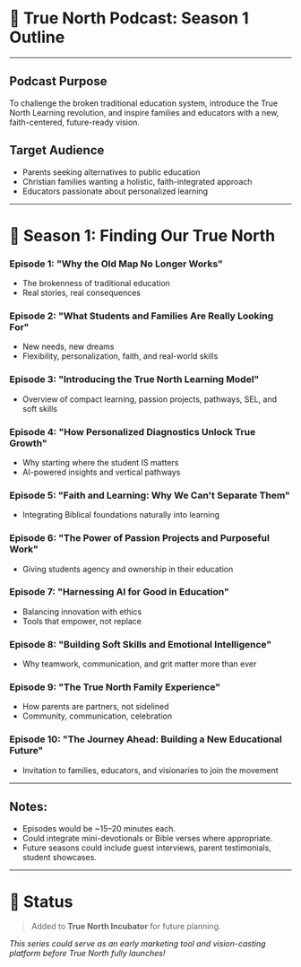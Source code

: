 # 🎵 True North Podcast: Season 1 Outline

---

## Podcast Purpose

To challenge the broken traditional education system, introduce the True North Learning revolution, and inspire families and educators with a new, faith-centered, future-ready vision.

## Target Audience
- Parents seeking alternatives to public education
- Christian families wanting a holistic, faith-integrated approach
- Educators passionate about personalized learning

---

# 📍 Season 1: Finding Our True North

### Episode 1: "Why the Old Map No Longer Works"
- The brokenness of traditional education
- Real stories, real consequences

### Episode 2: "What Students and Families Are Really Looking For"
- New needs, new dreams
- Flexibility, personalization, faith, and real-world skills

### Episode 3: "Introducing the True North Learning Model"
- Overview of compact learning, passion projects, pathways, SEL, and soft skills

### Episode 4: "How Personalized Diagnostics Unlock True Growth"
- Why starting where the student IS matters
- AI-powered insights and vertical pathways

### Episode 5: "Faith and Learning: Why We Can't Separate Them"
- Integrating Biblical foundations naturally into learning

### Episode 6: "The Power of Passion Projects and Purposeful Work"
- Giving students agency and ownership in their education

### Episode 7: "Harnessing AI for Good in Education"
- Balancing innovation with ethics
- Tools that empower, not replace

### Episode 8: "Building Soft Skills and Emotional Intelligence"
- Why teamwork, communication, and grit matter more than ever

### Episode 9: "The True North Family Experience"
- How parents are partners, not sidelined
- Community, communication, celebration

### Episode 10: "The Journey Ahead: Building a New Educational Future"
- Invitation to families, educators, and visionaries to join the movement

---

## Notes:
- Episodes would be ~15–20 minutes each.
- Could integrate mini-devotionals or Bible verses where appropriate.
- Future seasons could include guest interviews, parent testimonials, student showcases.

---

# 🌟 Status
> Added to **True North Incubator** for future planning.

_This series could serve as an early marketing tool and vision-casting platform before True North fully launches!_
